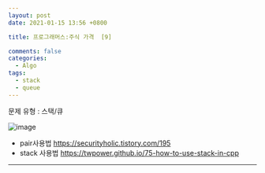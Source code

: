 ```yaml
---
layout: post
date: 2021-01-15 13:56 +0800

title: 프로그래머스:주식 가격  [9]

comments: false
categories: 
  - Algo
tags: 
  - stack
  - queue
---
```



문제 유형 : 스택/큐

![image](https://user-images.githubusercontent.com/49177223/105325714-3e563000-5c10-11eb-9c04-49e443236c21.png)


- pair사용법 https://securityholic.tistory.com/195
- stack 사용법 https://twpower.github.io/75-how-to-use-stack-in-cpp
- - -